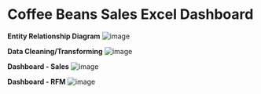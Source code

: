 # Coffee Beans Sales Excel Dashboard

**Entity Relationship Diagram**
![image](https://github.com/user-attachments/assets/cfc1d0af-0cd8-4eb1-9fc6-3cdff995cbcf)

**Data Cleaning/Transforming**
![image](https://github.com/user-attachments/assets/49d30550-9d3e-446b-bb82-8ebd816c4ab9)

**Dashboard - Sales**
![image](https://github.com/user-attachments/assets/001ddff3-f39a-4ef4-af0e-2798d54b4b80)

**Dashboard - RFM**
![image](https://github.com/user-attachments/assets/ccfac5d9-3fd7-4ce8-9776-5aea1a9cdb9d)



